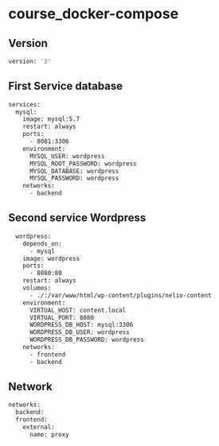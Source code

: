 # course_docker-compose

## Version

```bash
version: '2'
```
## First Service database

```bash
services:
  mysql:
    image: mysql:5.7
    restart: always
    ports:
      - 8081:3306
    environment:
      MYSQL_USER: wordpress
      MYSQL_ROOT_PASSWORD: wordpress
      MYSQL_DATABASE: wordpress
      MYSQL_PASSWORD: wordpress
    networks:
      - backend
```
## Second service Wordpress

```bash
  wordpress:
    depends_on:
      - mysql
    image: wordpress
    ports:
      - 8080:80
    restart: always
    volumes:
      - ./:/var/www/html/wp-content/plugins/nelio-content
    environment:
      VIRTUAL_HOST: content.local
      VIRTUAL_PORT: 8080
      WORDPRESS_DB_HOST: mysql:3306
      WORDPRESS_DB_USER: wordpress
      WORDPRESS_DB_PASSWORD: wordpress
    networks:
      - frontend
      - backend
```

## Network

```bash
networks:
  backend:
  frontend:
    external:
      name: proxy
```


